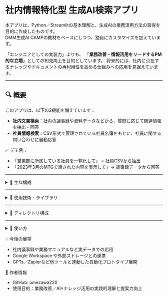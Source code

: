 # 社内情報特化型 生成AI検索アプリ

本アプリは、Python／Streamlitの基本理解と、生成AIの業務活用方法の習得を目的に作成したものです。  
DMM生成AI CAMPの教材をベースにしつつ、独自にカスタマイズを加えています。

「エンジニアとしての実装力」よりも、
「**業務改善・情報活用をリードするPM的な立場**」としての知見向上を目的としています。
将来的には、社内に点在するナレッジやドキュメントの再利用性を高める仕組みへの応用を見据えています。

---

## 🔍 概要

このアプリは、以下の2機能を備えています：

- **社内文書検索**：社内の議事録や資料データなどから、質問に応じて関連情報を抽出・回答  
- **社員情報検索**：CSV形式で管理されている社員名簿をもとに、社員に関する問い合わせに自動応答

✅ デモ例：
- 「営業部に所属している社員を一覧化して」→ 社員CSVから抽出
- 「2023年3月のMTGで話された内容を表示して」→ 議事録データから回答

---

<details>
<summary>📁 主な構成</summary>

- `Streamlit` によるチャット型UI
- `OpenAI API` を使った文書ベクトル検索（RAG）
- `FAISS` による社内文書ベクトルDB構築
- CSVデータ（社員名簿）読み込み対応

</details>

---

<details>
<summary>🧠 使用技術・ライブラリ</summary>

- `LangChain`：テキスト分割・ベクトルDB連携
- `OpenAI Embeddings`：テキストのベクトル化
- `FAISS`：社内データ検索用ベクトルDB
- `Streamlit`：UI構築用フレームワーク
- `Python`：アプリ全体のベース言語

</details>

---

<details>
<summary>📂 ディレクトリ構成</summary>
├── company_inner_search_app/
│ ├── main.py # Streamlitアプリのメイン
│ ├── initialize.py # データ読み込み・整形
│ ├── constants.py # 各種設定値
│ ├── components.py # Streamlit用UI部品
├── data/
│ ├── 社員について/
│ │ └── 社員名簿.csv # 社員情報CSV
│ └── MTG議事録/ # 複数の社内文書
├── make_faiss_index.py # ベクトルDB作成スクリプト
├── requirements.txt # 必要ライブラリ一覧
</details>

---

<details>
<summary>🚀 使い方</summary>
1. 必要なライブラリをインストール  
   ```bash
   pip install -r requirements.txt
2. 環境変数 .env を作成し、OpenAIのAPIキーを設定
   OPENAI_API_KEY=your-api-key
3. ベクトルDB（FAISS）を作成
   python make_faiss_index.py
4. アプリを起動
   streamlit run company_inner_search_app/main.py
</details>

💡 今後の展望
- 社内議事録や業務マニュアルなど実データでの応用
- Google Workspace や外部ストレージとの連携
- GPTs／Zapierなど他ツールと連動した自動化プロトタイプ展開

👤 作者情報
- GitHub: umezawa220
- 使用目的：業務改善／AI×ナレッジ活用の実践的理解と提案力向上
